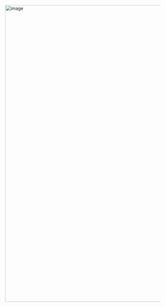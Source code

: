<img width="959" alt="image" src="https://github.com/bhavyaNagarro/api-test-python/assets/122007430/2477b086-9fbd-4e4f-8e7c-9e775292ade2">
